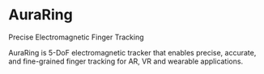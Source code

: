 # AuraRing
Precise Electromagnetic Finger Tracking

AuraRing is 5-DoF electromagnetic tracker that enables precise, accurate, and fine-grained finger tracking for AR, VR and wearable applications.